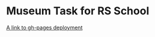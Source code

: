 # Museum Task for RS School

[A link to gh-pages deployment](https://ustyuzhanina.github.io/museum-louvre/)
